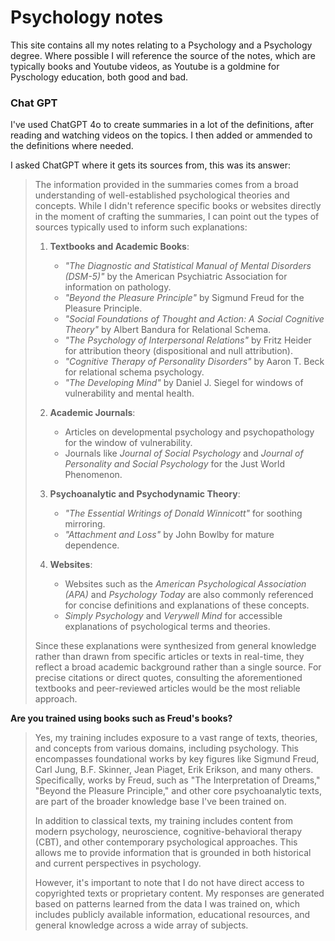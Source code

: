 # Psychology notes

This site contains all my notes relating to a Psychology and a Psychology degree. Where possible I will reference the source of the notes, 
which are typically books and Youtube videos, as Youtube is a goldmine for Pyschology education, both good and bad.

### Chat GPT
I've used ChatGPT 4o to create summaries in a lot of the definitions, after reading and watching videos on the topics. I then added or ammended to the definitions where needed. 

I asked ChatGPT where it gets its sources from, this was its answer:

<blockquote>
The information provided in the summaries comes from a broad understanding of well-established psychological theories and concepts. While I didn't reference specific books or websites directly in the moment of crafting the summaries, I can point out the types of sources typically used to inform such explanations:

1. **Textbooks and Academic Books**: 
   - *"The Diagnostic and Statistical Manual of Mental Disorders (DSM-5)"* by the American Psychiatric Association for information on pathology.
   - *"Beyond the Pleasure Principle"* by Sigmund Freud for the Pleasure Principle.
   - *"Social Foundations of Thought and Action: A Social Cognitive Theory"* by Albert Bandura for Relational Schema.
   - *"The Psychology of Interpersonal Relations"* by Fritz Heider for attribution theory (dispositional and null attribution).
   - *"Cognitive Therapy of Personality Disorders"* by Aaron T. Beck for relational schema psychology.
   - *"The Developing Mind"* by Daniel J. Siegel for windows of vulnerability and mental health.

2. **Academic Journals**:
   - Articles on developmental psychology and psychopathology for the window of vulnerability.
   - Journals like *Journal of Social Psychology* and *Journal of Personality and Social Psychology* for the Just World Phenomenon.

3. **Psychoanalytic and Psychodynamic Theory**:
   - *"The Essential Writings of Donald Winnicott"* for soothing mirroring.
   - *"Attachment and Loss"* by John Bowlby for mature dependence.

4. **Websites**:
   - Websites such as the *American Psychological Association (APA)* and *Psychology Today* are also commonly referenced for concise definitions and explanations of these concepts.
   - *Simply Psychology* and *Verywell Mind* for accessible explanations of psychological terms and theories.

Since these explanations were synthesized from general knowledge rather than drawn from specific articles or texts in real-time, they reflect a broad academic background rather than a single source. For precise citations or direct quotes, consulting the aforementioned textbooks and peer-reviewed articles would be the most reliable approach.
</blockquote>

**Are you trained using books such as Freud's books?**

<blockquote>
Yes, my training includes exposure to a vast range of texts, theories, and concepts from various domains, including psychology. This encompasses foundational works by key figures like Sigmund Freud, Carl Jung, B.F. Skinner, Jean Piaget, Erik Erikson, and many others. Specifically, works by Freud, such as "The Interpretation of Dreams," "Beyond the Pleasure Principle," and other core psychoanalytic texts, are part of the broader knowledge base I've been trained on.

<br/>

In addition to classical texts, my training includes content from modern psychology, neuroscience, cognitive-behavioral therapy (CBT), and other contemporary psychological approaches. This allows me to provide information that is grounded in both historical and current perspectives in psychology.

However, it's important to note that I do not have direct access to copyrighted texts or proprietary content. My responses are generated based on patterns learned from the data I was trained on, which includes publicly available information, educational resources, and general knowledge across a wide array of subjects.
</blockquote>
